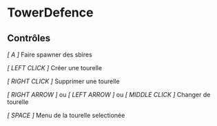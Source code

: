 # TowerDefence

## Contrôles

_[ A ]_ Faire spawner des sbires

_[ LEFT CLICK ]_ Créer une tourelle

_[ RIGHT CLICK ]_ Supprimer une tourelle

_[ RIGHT ARROW ]_ ou _[ LEFT ARROW ]_ ou _[ MIDDLE CLICK ]_ Changer de tourelle

_[ SPACE ]_ Menu de la tourelle selectionée
